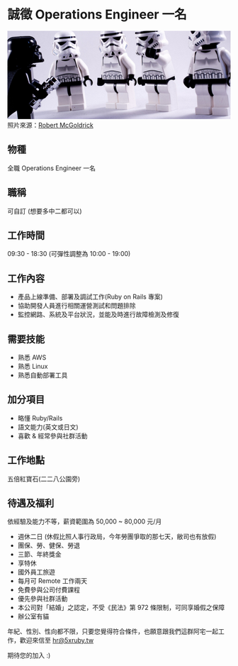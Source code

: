 # 誠徵 Operations Engineer 一名

![image](/images/recruit.jpg)
照片來源：[Robert McGoldrick](https://www.flickr.com/photos/bobsfever/)

## 物種

全職 Operations Engineer 一名

## 職稱

可自訂 (想要多中二都可以)

## 工作時間

09:30 - 18:30 (可彈性調整為 10:00 - 19:00)

## 工作內容

- 產品上線準備、部署及調試工作(Ruby on Rails 專案)
- 協助開發人員進行相關運營測試和問題排除
- 監控網路、系統及平台狀況，並能及時進行故障檢測及修復

## 需要技能

- 熟悉 AWS
- 熟悉 Linux
- 熟悉自動部署工具

## 加分項目

- 略懂 Ruby/Rails
- 語文能力(英文或日文)
- 喜歡 & 經常參與社群活動

## 工作地點

五倍紅寶石(二二八公園旁)

## 待遇及福利

依經驗及能力不等，薪資範圍為 50,000 ~ 80,000 元/月

- 週休二日 (休假比照人事行政局，今年勞團爭取的那七天，敝司也有放假)
- 團保、勞、健保、勞退
- 三節、年終獎金
- 享特休
- 國外員工旅遊
- 每月可 Remote 工作兩天
- 免費參與公司付費課程
- 優先參與社群活動
- 本公司對「結婚」之認定，不受《民法》第 972 條限制，可同享婚假之保障
- 辦公室有貓

年紀、性別、性向都不限，只要您覺得符合條件，也願意跟我們這群阿宅一起工作，歡迎來信至 hr@5xruby.tw

期待您的加入 :)


